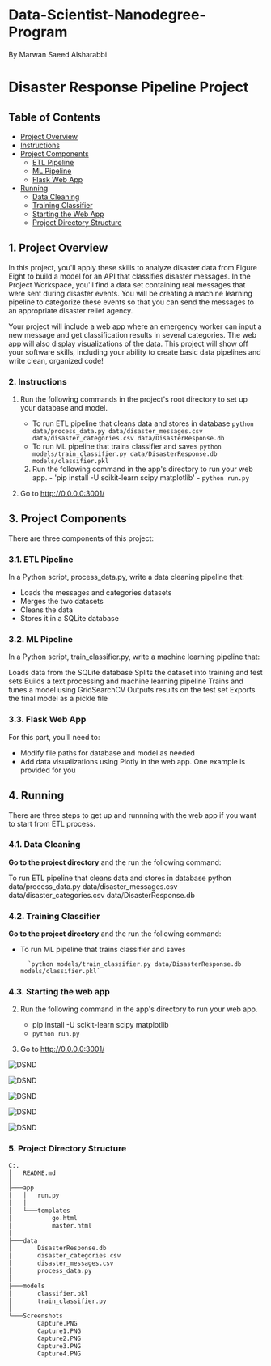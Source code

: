 # Data-Scientist-Nanodegree-Program
By Marwan Saeed Alsharabbi

# Disaster Response Pipeline Project

## Table of Contents

- [Project Overview](#overview)
- [Instructions](#inst)
- [Project Components](#components)
  - [ETL Pipeline](#etl_pipeline)
  - [ML Pipeline](#ml_pipeline)
  - [Flask Web App](#flask)
- [Running](#run)
  - [Data Cleaning](#cleaning)
  - [Training Classifier](#training)
  - [Starting the Web App](#starting)
  - [Project Directory Structure](#Directory)
  

<a id='overview'></a>

## 1. Project Overview

 In this project, you'll apply these skills to analyze disaster data from Figure Eight to build a model for an API that classifies disaster messages.
In the Project Workspace, you'll find a data set containing real messages that were sent during disaster events. You will be creating a machine learning pipeline to categorize these events so that you can send the messages to an appropriate disaster relief agency.

Your project will include a web app where an emergency worker can input a new message and get classification results in several categories. The web app will also display visualizations of the data. This project will show off your software skills, including your ability to create basic data pipelines and write clean, organized code!

<a id='inst'></a>

### 2. Instructions
1. Run the following commands in the project's root directory to set up your database and model.
    
    - To run ETL pipeline that cleans data and stores in database
        `python data/process_data.py data/disaster_messages.csv data/disaster_categories.csv data/DisasterResponse.db`
    - To run ML pipeline that trains classifier and saves
        `python models/train_classifier.py data/DisasterResponse.db models/classifier.pkl`
     2. Run the following command in the app's directory to run your web app.
       - 'pip install -U scikit-learn scipy matplotlib'
       - `python run.py`

3. Go to http://0.0.0.0:3001/   

<a id='components'></a>

## 3. Project Components

There are three components of this project:

<a id='etl_pipeline'></a>

### 3.1. ETL Pipeline
In a Python script, process_data.py, write a data cleaning pipeline that:

- Loads the messages and categories datasets
- Merges the two datasets
- Cleans the data
- Stores it in a SQLite database

<a id='ml_pipeline'></a>

### 3.2. ML Pipeline
In a Python script, train_classifier.py, write a machine learning pipeline that:

Loads data from the SQLite database
Splits the dataset into training and test sets
Builds a text processing and machine learning pipeline
Trains and tunes a model using GridSearchCV
Outputs results on the test set
Exports the final model as a pickle file

<a id='flask'></a>

### 3.3. Flask Web App
For this part, you'll need to:

- Modify file paths for database and model as needed
- Add data visualizations using Plotly in the web app. One example is provided for you

<a id='run'></a>

## 4. Running

There are three steps to get up and runnning with the web app if you want to start from ETL process.


<a id='cleaning'></a>

### 4.1. Data Cleaning

**Go to the project directory** and the run the following command:

To run ETL pipeline that cleans data and stores in database python data/process_data.py data/disaster_messages.csv data/disaster_categories.csv data/DisasterResponse.db

 <a id='training'></a>

### 4.2. Training Classifier
**Go to the project directory** and the run the following command:
- To run ML pipeline that trains classifier and saves

        `python models/train_classifier.py data/DisasterResponse.db models/classifier.pkl`
       
        
<a id='starting'></a>

### 4.3. Starting the web app

2. Run the following command in the app's directory to run your web app.

    - pip install -U scikit-learn scipy matplotlib
    - `python run.py`

3. Go to http://0.0.0.0:3001/

![DSND](./Screenshots/Capture1.PNG)

![DSND](./Screenshots/Capture.PNG)

![DSND](./Screenshots/Capture2.PNG)

![DSND](./Screenshots/Capture3.PNG)

![DSND](./Screenshots/Capture4.PNG)

<a id='Directory'></a>

### 5. Project Directory Structure
```bash
C:.
│   README.md
│
├───app
│   │   run.py
│   │
│   └───templates
│           go.html
│           master.html
│
├───data
│       DisasterResponse.db
│       disaster_categories.csv
│       disaster_messages.csv
│       process_data.py
│
├───models
│       classifier.pkl
│       train_classifier.py
│
└───Screenshots
        Capture.PNG
        Capture1.PNG
        Capture2.PNG
        Capture3.PNG
        Capture4.PNG

